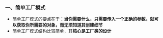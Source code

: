 ### 一、简单工厂模式

- 简单工厂模式的要点在于：**当你需要什么，只需要传入一个正确的参数，就可以获取你所需要的对象，而无须知道其创建细节**
- 简单工厂模式结构比较简单，其**核心是工厂类的设计**